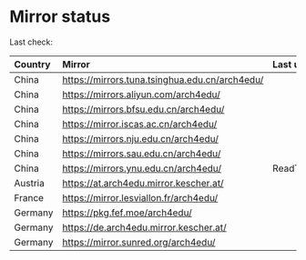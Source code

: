 <script src="./time.js"></script>
# Mirror status
Last check: <script type="text/javascript">localize(1684318743.959376);</script>

|Country|Mirror|Last update|
|:------|:-----|:----------|
|China|https://mirrors.tuna.tsinghua.edu.cn/arch4edu/|<script type="text/javascript">localize(1684262096);</script>|
|China|https://mirrors.aliyun.com/arch4edu/|<script type="text/javascript">localize(1684218728);</script>|
|China|https://mirrors.bfsu.edu.cn/arch4edu/|<script type="text/javascript">localize(1684262096);</script>|
|China|https://mirror.iscas.ac.cn/arch4edu/|<script type="text/javascript">localize(1684305011);</script>|
|China|https://mirrors.nju.edu.cn/arch4edu/|<script type="text/javascript">localize(1684262096);</script>|
|China|https://mirrors.sau.edu.cn/arch4edu/|<script type="text/javascript">localize(1673850842);</script>|
|China|https://mirrors.ynu.edu.cn/arch4edu/|ReadTimeout|
|Austria|https://at.arch4edu.mirror.kescher.at/|<script type="text/javascript">localize(1684262096);</script>|
|France|https://mirror.lesviallon.fr/arch4edu/|<script type="text/javascript">localize(1684262096);</script>|
|Germany|https://pkg.fef.moe/arch4edu/|<script type="text/javascript">localize(1684262096);</script>|
|Germany|https://de.arch4edu.mirror.kescher.at/|<script type="text/javascript">localize(1684262096);</script>|
|Germany|https://mirror.sunred.org/arch4edu/|<script type="text/javascript">localize(1684262096);</script>|

<script src="./tablefilter/tablefilter.js"></script>
<script src="./table.js"></script>